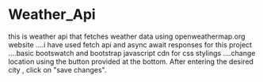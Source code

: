 # Weather_Api
this is weather api that fetches weather data using openweathermap.org website
....i have used fetch api and async await responses for this project 
....basic bootswatch and bootstrap javascript cdn for css stylings
....change location using the button provided at the bottom. After entering the desired city , click on "save changes".
